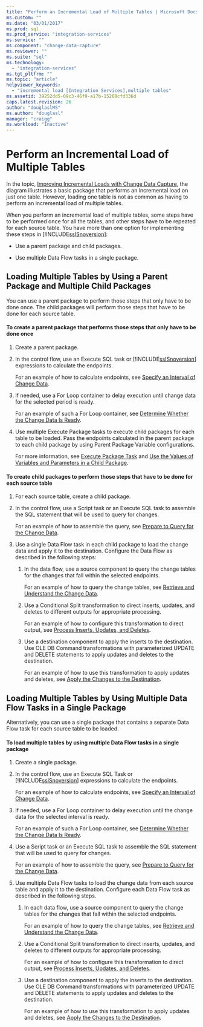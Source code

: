 ```yaml
---
title: "Perform an Incremental Load of Multiple Tables | Microsoft Docs"
ms.custom: ""
ms.date: "03/01/2017"
ms.prod: sql
ms.prod_service: "integration-services"
ms.service: ""
ms.component: "change-data-capture"
ms.reviewer: ""
ms.suite: "sql"
ms.technology: 
  - "integration-services"
ms.tgt_pltfrm: ""
ms.topic: "article"
helpviewer_keywords: 
  - "incremental load [Integration Services],multiple tables"
ms.assetid: 39252dd5-09c3-46f9-a17b-15208cfd336d
caps.latest.revision: 26
author: "douglaslMS"
ms.author: "douglasl"
manager: "craigg"
ms.workload: "Inactive"
---
```

# Perform an Incremental Load of Multiple Tables
  In the topic, [Improving Incremental Loads with Change Data Capture](../../integration-services/change-data-capture/change-data-capture-ssis.md), the diagram illustrates a basic package that performs an incremental load on just one table. However, loading one table is not as common as having to perform an incremental load of multiple tables.  
  
 When you perform an incremental load of multiple tables, some steps have to be performed once for all the tables, and other steps have to be repeated for each source table. You have more than one option for implementing these steps in [!INCLUDE[ssISnoversion](../../includes/ssisnoversion-md.md)]:  
  
-   Use a parent package and child packages.  
  
-   Use multiple Data Flow tasks in a single package.  
  
## Loading Multiple Tables by Using a Parent Package and Multiple Child Packages  
 You can use a parent package to perform those steps that only have to be done once. The child packages will perform those steps that have to be done for each source table.  
  
#### To create a parent package that performs those steps that only have to be done once  
  
1.  Create a parent package.  
  
2.  In the control flow, use an Execute SQL task or [!INCLUDE[ssISnoversion](../../includes/ssisnoversion-md.md)] expressions to calculate the endpoints.  
  
     For an example of how to calculate endpoints, see [Specify an Interval of Change Data](../../integration-services/change-data-capture/specify-an-interval-of-change-data.md).  
  
3.  If needed, use a For Loop container to delay execution until change data for the selected period is ready.  
  
     For an example of such a For Loop container, see [Determine Whether the Change Data Is Ready](../../integration-services/change-data-capture/determine-whether-the-change-data-is-ready.md).  
  
4.  Use multiple Execute Package tasks to execute child packages for each table to be loaded. Pass the endpoints calculated in the parent package to each child package by using Parent Package Variable configurations.  
  
     For more information, see [Execute Package Task](../../integration-services/control-flow/execute-package-task.md) and [Use the Values of Variables and Parameters in a Child Package](../../integration-services/packages/legacy-package-deployment-ssis.md#child).  
  
#### To create child packages to perform those steps that have to be done for each source table  
  
1.  For each source table, create a child package.  
  
2.  In the control flow, use a Script task or an Execute SQL task to assemble the SQL statement that will be used to query for changes.  
  
     For an example of how to assemble the query, see [Prepare to Query for the Change Data](../../integration-services/change-data-capture/prepare-to-query-for-the-change-data.md).  
  
3.  Use a single Data Flow task in each child package to load the change data and apply it to the destination. Configure the Data Flow as described in the following steps:  
  
    1.  In the data flow, use a source component to query the change tables for the changes that fall within the selected endpoints.  
  
         For an example of how to query the change tables, see [Retrieve and Understand the Change Data](../../integration-services/change-data-capture/retrieve-and-understand-the-change-data.md).  
  
    2.  Use a Conditional Split transformation to direct inserts, updates, and deletes to different outputs for appropriate processing.  
  
         For an example of how to configure this transformation to direct output, see [Process Inserts, Updates, and Deletes](../../integration-services/change-data-capture/process-inserts-updates-and-deletes.md).  
  
    3.  Use a destination component to apply the inserts to the destination. Use OLE DB Command transformations with parameterized UPDATE and DELETE statements to apply updates and deletes to the destination.  
  
         For an example of how to use this transformation to apply updates and deletes, see [Apply the Changes to the Destination](../../integration-services/change-data-capture/apply-the-changes-to-the-destination.md).  
  
## Loading Multiple Tables by Using Multiple Data Flow Tasks in a Single Package  
 Alternatively, you can use a single package that contains a separate Data Flow task for each source table to be loaded.  
  
#### To load multiple tables by using multiple Data Flow tasks in a single package  
  
1.  Create a single package.  
  
2.  In the control flow, use an Execute SQL Task or [!INCLUDE[ssISnoversion](../../includes/ssisnoversion-md.md)] expressions to calculate the endpoints.  
  
     For an example of how to calculate endpoints, see [Specify an Interval of Change Data](../../integration-services/change-data-capture/specify-an-interval-of-change-data.md).  
  
3.  If needed, use a For Loop container to delay execution until the change data for the selected interval is ready.  
  
     For an example of such a For Loop container, see [Determine Whether the Change Data Is Ready](../../integration-services/change-data-capture/determine-whether-the-change-data-is-ready.md).  
  
4.  Use a Script task or an Execute SQL task to assemble the SQL statement that will be used to query for changes.  
  
     For an example of how to assemble the query, see [Prepare to Query for the Change Data](../../integration-services/change-data-capture/prepare-to-query-for-the-change-data.md).  
  
5.  Use multiple Data Flow tasks to load the change data from each source table and apply it to the destination. Configure each Data Flow task as described in the following steps.  
  
    1.  In each data flow, use a source component to query the change tables for the changes that fall within the selected endpoints.  
  
         For an example of how to query the change tables, see [Retrieve and Understand the Change Data](../../integration-services/change-data-capture/retrieve-and-understand-the-change-data.md).  
  
    2.  Use a Conditional Split transformation to direct inserts, updates, and deletes to different outputs for appropriate processing.  
  
         For an example of how to configure this transformation to direct output, see [Process Inserts, Updates, and Deletes](../../integration-services/change-data-capture/process-inserts-updates-and-deletes.md).  
  
    3.  Use a destination component to apply the inserts to the destination. Use OLE DB Command transformations with parameterized UPDATE and DELETE statements to apply updates and deletes to the destination.  
  
         For an example of how to use this transformation to apply updates and deletes, see [Apply the Changes to the Destination](../../integration-services/change-data-capture/apply-the-changes-to-the-destination.md).  
  
  
